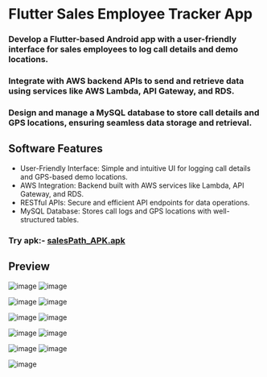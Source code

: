 # Flutter Sales Employee Tracker App
### Develop a Flutter-based Android app with a user-friendly interface for sales employees to log call details and demo locations.
### Integrate with AWS backend APIs to send and retrieve data using services like AWS Lambda, API Gateway, and RDS.
### Design and manage a MySQL database to store call details and GPS locations, ensuring seamless data storage and retrieval.

## Software Features
* User-Friendly Interface: Simple and intuitive UI for logging call details and GPS-based demo locations.
* AWS Integration: Backend built with AWS services like Lambda, API Gateway, and RDS.
* RESTful APIs: Secure and efficient API endpoints for data operations.
* MySQL Database: Stores call logs and GPS locations with well-structured tables.

### Try apk:- [salesPath_APK.apk](https://github.com/Sushanthsush43/SalesEmploye_WorkTracking_Flutter/blob/main/app-release.apk)

## Preview

![image](https://github.com/Sushanthsush43/SalesEmploye_WorkTracking_Flutter/blob/main/assets/1.jpg)
![image](https://github.com/Sushanthsush43/SalesEmploye_WorkTracking_Flutter/blob/main/assets/2.jpg)

![image](https://github.com/Sushanthsush43/SalesEmploye_WorkTracking_Flutter/blob/main/assets/3.jpg)
![image](https://github.com/Sushanthsush43/SalesEmploye_WorkTracking_Flutter/blob/main/assets/4.jpg)

![image](https://github.com/Sushanthsush43/SalesEmploye_WorkTracking_Flutter/blob/main/assets/0.jpg)
![image](https://github.com/Sushanthsush43/SalesEmploye_WorkTracking_Flutter/blob/main/assets/00.jpg)

![image](https://github.com/Sushanthsush43/SalesEmploye_WorkTracking_Flutter/blob/main/assets/22.jpg)
![image](https://github.com/Sushanthsush43/SalesEmploye_WorkTracking_Flutter/blob/main/assets/44.jpg)

![image](https://github.com/Sushanthsush43/SalesEmploye_WorkTracking_Flutter/blob/main/assets/66.jpg)
![image](https://github.com/Sushanthsush43/SalesEmploye_WorkTracking_Flutter/blob/main/assets/88.jpg)

![image](https://github.com/Sushanthsush43/SalesEmploye_WorkTracking_Flutter/blob/main/assets/99.jpg)


